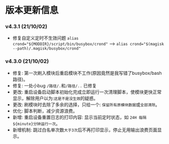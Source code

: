 # 版本更新信息

### v4.3.1 (21/10/02)
- 修复自定义定时不生效问题 `alias crond="${MODDIR}/script/bin/busybox/crond"` --> `alias crond="$(magisk --path)/.magisk/busybox/crond"`

### v4.3.0 (21/10/02)
- 修复: 第一次刷入模块后重启模块不工作(原因竟然是我写错了busybox/bash路径)。
- 修复: 一处小bug `/路径/.`和`/路径/..` 已修复
- 更改: 重启设备启动脚本初始化完成立即运行一次清理脚本，使模块更快正常显示，解除用户以为:`这是不是没生效`的疑惑。
- 更改: 刷模块时去除了多余的选择，只给一个: `保留所有原模块数据`或`全部清除`。
- 优化: 脚本判断，减少资源浪费。
- 新增: 重启设备重置日志的打印内容: 显示当前定时状态，如 `24H 每隔${minute}分钟运行一次`。
- 新增机制: 跳过白名单次数`大于3次`后不再打印显示，停止无用输出浪费页面显示。
